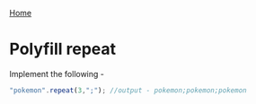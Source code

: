 [Home](../../README.md)

# Polyfill repeat

Implement the following - 

```js
"pokemon".repeat(3,";"); //output - pokemon;pokemon;pokemon
```




